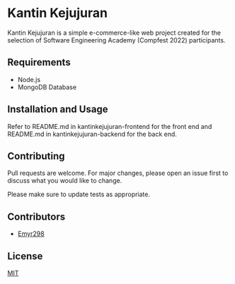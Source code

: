 # Kantin Kejujuran
Kantin Kejujuran is a simple e-commerce-like web project created for the selection of Software Engineering Academy (Compfest 2022) participants.

## Requirements
- Node.js
- MongoDB Database

## Installation and Usage
Refer to README.md in kantinkejujuran-frontend for the front end and README.md in kantinkejujuran-backend for the back end.

## Contributing
Pull requests are welcome. For major changes, please open an issue first to discuss what you would like to change.

Please make sure to update tests as appropriate.

## Contributors
- [Emyr298](https://github.com/Emyr298)

## License
[MIT](https://choosealicense.com/licenses/mit/)
